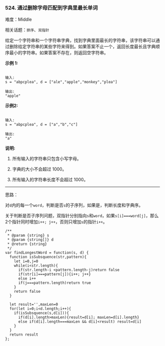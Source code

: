 ### 524. 通过删除字母匹配到字典里最长单词

难度：Middle

相关话题：`排序`、`双指针`

给定一个字符串和一个字符串字典，找到字典里面最长的字符串，该字符串可以通过删除给定字符串的某些字符来得到。如果答案不止一个，返回长度最长且字典顺序最小的字符串。如果答案不存在，则返回空字符串。



**示例 1:** 



```

输入:
s = "abpcplea", d = ["ale","apple","monkey","plea"]

输出: 
"apple"
```


**示例2:** 



```

输入:
s = "abpcplea", d = ["a","b","c"]

输出: 
"a"
```


**说明:** 




1. 所有输入的字符串只包含小写字母。

2. 字典的大小不会超过 1000。

3. 所有输入的字符串长度不会超过 1000。






-----

思路：

对`d`内的每一个`word`，判断是否`s`的子序列，如果是，判断长度和字典序。

关于判断是否子序列问题，双指针分别指向`s`和`word`，如果`s[i]===word[j]`，那么2个指针同时增加`i++; j++`，否则只增加`s`的指针`i++`。

```
/**
 * @param {string} s
 * @param {string[]} d
 * @return {string}
 */
var findLongestWord = function(s, d) {
  function isSubsquence(str,pattern){
    let i=0,j=0
    while(i<str.length){
      if(str.length-i <pattern.length-j)return false
      if(str[i]===pattern[j]){i++; j++}
      else i++
      if(j===pattern.length)return true            
    }
    return false
  }

  let result='',maxLen=0
  for(let i=0;i<d.length;i++){
    if(isSubsquence(s,d[i])){
      if(d[i].length>maxLen){result=d[i]; maxLen=d[i].length}
      else if(d[i].length===maxLen && d[i]<result) result=d[i]
    }
  }
  return result
};
```

